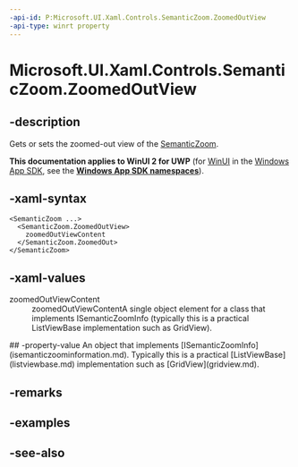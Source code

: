 ```yaml
---
-api-id: P:Microsoft.UI.Xaml.Controls.SemanticZoom.ZoomedOutView
-api-type: winrt property
---
```


<!-- Property syntax
public Windows.UI.Xaml.Controls.ISemanticZoomInformation ZoomedOutView { get;  set; }
-->

# Microsoft.UI.Xaml.Controls.SemanticZoom.ZoomedOutView

## -description
Gets or sets the zoomed-out view of the [SemanticZoom](semanticzoom.md).

**This documentation applies to WinUI 2 for UWP** (for [WinUI](/windows/apps/winui/winui3/) in the [Windows App SDK](/windows/apps/windows-app-sdk/), see the **[Windows App SDK namespaces](/windows/windows-app-sdk/api/winrt/)**).

## -xaml-syntax
```xaml
<SemanticZoom ...>
  <SemanticZoom.ZoomedOutView>
    zoomedOutViewContent
  </SemanticZoom.ZoomedOut>
</SemanticZoom>

```


## -xaml-values
<dl><dt>zoomedOutViewContent</dt><dd>zoomedOutViewContentA single object element for a class that implements ISemanticZoomInfo (typically this is a practical ListViewBase implementation such as GridView).</dd>
</dl>
## -property-value
An object that implements [ISemanticZoomInfo](isemanticzoominformation.md). Typically this is a practical [ListViewBase](listviewbase.md) implementation such as [GridView](gridview.md).

## -remarks

## -examples

## -see-also
